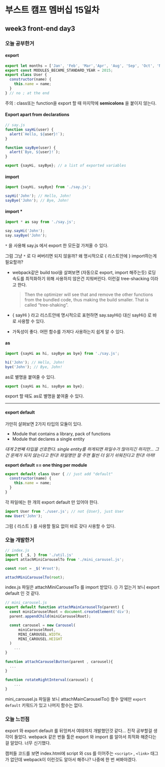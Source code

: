 # 부스트 캠프 멤버십 15일차 

## week3 front-end day3

### 오늘 공부한거 

#### export

```javascript
export let months = ['Jan', 'Feb', 'Mar','Apr', 'Aug', 'Sep', 'Oct', 'Nov', 'Dec'];
export const MODULES_BECAME_STANDARD_YEAR = 2015;
export class User {
  constructor(name) {
    this.name = name;
  }
} // no ; at the end
```

주의 : class또는 function을 export 할 때 마지막에 **semicolons** 을 붙이지 않는다.



#### Export apart from declarations

```javascript
// say.js
function sayHi(user) {
  alert(`Hello, ${user}!`);
}

function sayBye(user) {
  alert(`Bye, ${user}!`);
}

export {sayHi, sayBye}; // a list of exported variables
```



#### import

```javascript
import {sayHi, sayBye} from './say.js';

sayHi('John'); // Hello, John!
sayBye('John'); // Bye, John!
```



#### import *

```javascript
import * as say from './say.js';

say.sayHi('John');
say.sayBye('John');
```

`*` 을 사용해 say.js 에서 export 한 모든걸 가져올 수 있다.

그럼 그냥 `*` 로 다 써버리면 되지 않을까? 왜 명시적으로 { 리스트안에 } import하는게 필요할까?

- webpack같은 build tool을 살펴보면 (자동으로 export, import 해주는듯) 로딩 속도를 최적화하기 위해 사용하지 않은건 지워버린다. 이런걸 tree-shacking 이라고 한다. 

  > Then the optimizer will see that and remove the other functions from the bundled code, thus making the build smaller. That is called “tree-shaking”.

- { sayHi } 라고 리스트안에 명시적으로 표현하면 say.sayHi() 대신 sayHi() 로 바로 사용할 수 있다.

- 가독성이 좋다. 어떤 함수를 가져다 사용하는지 쉽게 알 수 있다.

#### as

```javascript
import {sayHi as hi, sayBye as bye} from './say.js';

hi('John'); // Hello, John!
bye('John'); // Bye, John!
```

as로 별명을 붙여줄 수 있다.

```javascript
export {sayHi as hi, sayBye as bye};
```

export 할 때도 as로 별명을 붙여줄 수 있다.



------



#### export default

가만히 살펴보면 2가지 타입의 모듈이 있다. 

- Module that contains a library, pack of functions
- Module that declares a single entity

*대게 2번째 타입을 선호한다. single entity를 하게되면 파일수가 많아지긴 하지만... 그건 문제가 되지 않는다고 한다! 파일명만 잘 주면 훨씬 더 읽기 쉬워진다고 한다! 아하!*

**export default == one thing per module**

```javascript
export default class User { // just add "default"
  constructor(name) {
    this.name = name;
  }
}
```

각 파일에는 한 개의 export default 만 있어야 한다.

```javascript
import User from './user.js'; // not {User}, just User
new User('John');
```

그럼 { 리스트 } 를 사용할 필요 없이 바로 갖다 사용할 수 있다.



### 오늘 개발한거 

```javascript
// index.js
import { _$, } from './util.js'
import attachMiniCarouselTo from './mini_carousel.js';

const root = _$('#root');

attachMiniCarouselTo(root);
```

index.js 파일은 attachMiniCarouselTo 를 import 받았다. {} 가 없는거 보니 export default 인 것 같다.

```javascript
// mini_carousel.js
export default function attachMainCarouselTo(parent) {
  const miniCarouselRoot = document.createElement('div');
  parent.appendChild(miniCarouselRoot);

  const carousel = new Carousel(
      miniCarouselRoot,
      MINI_CAROUSEL.WIDTH,
      MINI_CAROUSEL.HEIGHT
  )
	...
}
  
function attachCarouselButton(parent , carousel){
  ...
}
  
function rotateRightInterval(carousel) {
	...
}
```

mini_carousel.js 파일을 보니 attachMainCarouselTo() 함수 앞에만 `export default` 키워드가 있고 나머지 함수는 없다.

### 오늘 느낀점 

export 와 export default 를 뒤엉켜서 여태까지 개발했던것 같다... 진작 공부할걸 생각이 들었다. webpack 같은 번들 툴은 export 와 import 를 알아서 최적화 해준다는걸 알았다. 너무 신기했다. 

캠퍼들 코드를 보면 index.html에 script 와 css 를 이어주는 `<script>` , `<link>` 태그가 없던데 webpack이 이런것도 알아서 해주나? 나중에 한 번 써봐야겠다. 
